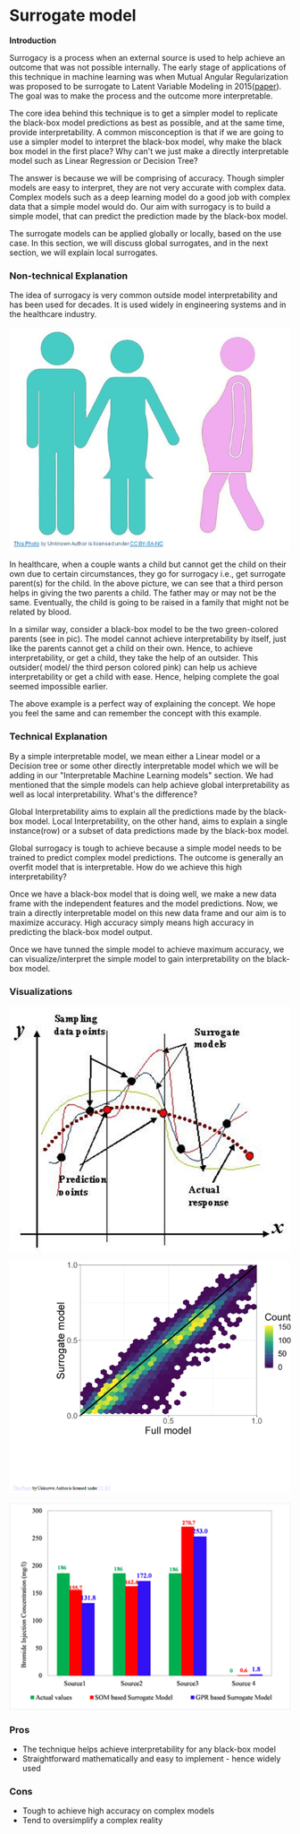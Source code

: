# Surrogate model

**Introduction**

Surrogacy is a process when an external source is used to help achieve an outcome that was not possible internally. The early stage of applications of this technique in machine learning was when Mutual Angular Regularization was proposed to be surrogate to Latent Variable Modeling in 2015\([paper](https://arxiv.org/abs/1512.07336)\). The goal was to make the process and the outcome more interpretable. 

The core idea behind this technique is to get a simpler model to replicate the black-box model predictions as best as possible, and at the same time, provide interpretability. A common misconception is that if we are going to use a simpler model to interpret the black-box model, why make the black box model in the first place? Why can't we just make a directly interpretable model such as Linear Regression or Decision Tree?

The answer is because we will be comprising of accuracy. Though simpler models are easy to interpret, they are not very accurate with complex data. Complex models such as a deep learning model do a good job with complex data that a simple model would do. Our aim with surrogacy is to build a simple model, that can predict the prediction made by the black-box model.

The surrogate models can be applied globally or locally, based on the use case. In this section, we will discuss global surrogates, and in the next section, we will explain local surrogates. 

### Non-technical Explanation

The idea of surrogacy is very common outside model interpretability and has been used for decades. It is used widely in engineering systems and in the healthcare industry.

![](../.gitbook/assets/image%20%2835%29.png)

In healthcare, when a couple wants a child but cannot get the child on their own due to certain circumstances, they go for surrogacy i.e., get surrogate parent\(s\) for the child. In the above picture, we can see that a third person helps in giving the two parents a child. The father may or may not be the same. Eventually, the child is going to be raised in a family that might not be related by blood.

In a similar way, consider a black-box model to be the two green-colored parents \(see in pic\). The model cannot achieve interpretability by itself, just like the parents cannot get a child on their own. Hence, to achieve interpretability, or get a child, they take the help of an outsider. This outsider\( model/ the third person colored pink\) can help us achieve interpretability or get a child with ease. Hence, helping complete the goal seemed impossible earlier.

The above example is a perfect way of explaining the concept. We hope you feel the same and can remember the concept with this example. 

### Technical Explanation

By a simple interpretable model, we mean either a Linear model or a Decision tree or some other directly interpretable model which we will be adding in our "Interpretable Machine Learning models" section. We had mentioned that the simple models can help achieve global interpretability as well as local interpretability. What's the difference?

Global Interpretability aims to explain all the predictions made by the black-box model. Local Interpretability, on the other hand, aims to explain a single instance\(row\) or a subset of data predictions made by the black-box model. 

Global surrogacy is tough to achieve because a simple model needs to be trained to predict complex model predictions. The outcome is generally an overfit model that is interpretable. How do we achieve this high interpretability?

 Once we have a black-box model that is doing well, we make a new data frame with the independent features and the model predictions. Now, we train a directly interpretable model on this new data frame and our aim is to maximize accuracy. High accuracy simply means high accuracy in predicting the black-box model output. 

Once we have tunned the simple model to achieve maximum accuracy, we can visualize/interpret the simple model to gain interpretability on the black-box model.

### Visualizations

![](../.gitbook/assets/image%20%2839%29.png)

![](../.gitbook/assets/image%20%2842%29.png)

![](../.gitbook/assets/image%20%2843%29.png)

### Pros

* The technique helps achieve interpretability for any black-box model
* Straightforward mathematically and easy to implement - hence widely used

### Cons

* Tough to achieve high accuracy on complex models
* Tend to oversimplify a complex reality

  



